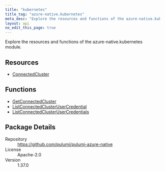 ```yaml
---
title: "kubernetes"
title_tag: "azure-native.kubernetes"
meta_desc: "Explore the resources and functions of the azure-native.kubernetes module."
layout: api
no_edit_this_page: true
---
```


<!-- WARNING: this file was generated by Pulumi Docs Generator. -->
<!-- Do not edit by hand unless you're certain you know what you are doing! -->

Explore the resources and functions of the azure-native.kubernetes module.

<h2 id="resources">Resources</h2>
<ul class="api">
    <li><a href="connectedcluster" title="ConnectedCluster"><span class="api-symbol api-symbol--resource"></span>ConnectedCluster</a></li>
</ul>

<h2 id="functions">Functions</h2>
<ul class="api">
    <li><a href="getconnectedcluster" title="GetConnectedCluster"><span class="api-symbol api-symbol--function"></span>GetConnectedCluster</a></li>
    <li><a href="listconnectedclusterusercredential" title="ListConnectedClusterUserCredential"><span class="api-symbol api-symbol--function"></span>ListConnectedClusterUserCredential</a></li>
    <li><a href="listconnectedclusterusercredentials" title="ListConnectedClusterUserCredentials"><span class="api-symbol api-symbol--function"></span>ListConnectedClusterUserCredentials</a></li>
</ul>

<h2 id="package-details">Package Details</h2>
<dl class="package-details">
	<dt>Repository</dt>
	<dd><a href="https://github.com/pulumi/pulumi-azure-native">https://github.com/pulumi/pulumi-azure-native</a></dd>
	<dt>License</dt>
	<dd>Apache-2.0</dd>
	<dt>Version</dt>
	<dd>1.37.0</dd>
</dl>

